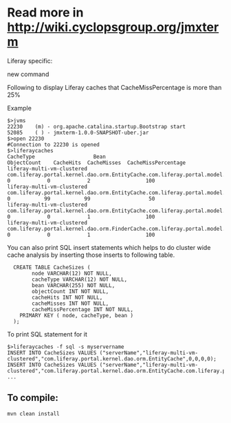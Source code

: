 Read more in http://wiki.cyclopsgroup.org/jmxterm
===================================================

Liferay specific:

new command

Following to display Liferay caches that CacheMissPercentage is more than 25%

Example
```
$>jvms
22230    (m) - org.apache.catalina.startup.Bootstrap start
52085    ( ) - jmxterm-1.0.0-SNAPSHOT-uber.jar
$>open 22230
#Connection to 22230 is opened
$>liferaycaches
CacheType                   Bean                                                                                                                                ObjectCount    CacheHits  CacheMisses  CacheMissPercentage
liferay-multi-vm-clustered  com.liferay.portal.kernel.dao.orm.EntityCache.com.liferay.portal.model.impl.LayoutSetPrototypeImpl                                            0            0            2                  100
liferay-multi-vm-clustered  com.liferay.portal.kernel.dao.orm.EntityCache.com.liferay.portal.model.impl.PortletImpl                                                       0           99           99                   50
liferay-multi-vm-clustered  com.liferay.portal.kernel.dao.orm.EntityCache.com.liferay.portal.model.impl.ServiceComponentImpl                                              0            0            1                  100
liferay-multi-vm-clustered  com.liferay.portal.kernel.dao.orm.FinderCache.com.liferay.portal.model.impl.BackgroundTaskImpl.List2                                          0            0            1                  100
```

You can also print SQL insert statements which helps to do cluster wide cache analysis by inserting those inserts to following table.

```
  CREATE TABLE CacheSizes (
		node VARCHAR(12) NOT NULL,
		cacheType VARCHAR(12) NOT NULL,
		bean VARCHAR(255) NOT NULL,
		objectCount INT NOT NULL,
		cacheHits INT NOT NULL,
		cacheMisses INT NOT NULL,
		cacheMissPercentage INT NOT NULL,
    PRIMARY KEY ( node, cacheType, bean )
  );
``` 

To print SQL statement for it

```
$>liferaycaches -f sql -s myservername
INSERT INTO CacheSizes VALUES ("serverName","liferay-multi-vm-clustered","com.liferay.portal.kernel.dao.orm.EntityCache",0,0,0,0);
INSERT INTO CacheSizes VALUES ("serverName","liferay-multi-vm-clustered","com.liferay.portal.kernel.dao.orm.EntityCache.com.liferay.portal.model.impl.AccountImpl",0,0,0,0);
...
```


To compile:
-----------

```
mvn clean install
```
